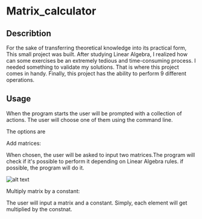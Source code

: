 # Matrix_calculator

## Describtion
For the sake of transferring theoretical knowledge into its practical form, This small project was built. After studying Linear Algebra,
I realized how can some exercises be an extremely tedious and time-consuming process.
I needed something to validate my solutions. That is where this project comes in handy.
Finally, this project has the ability to perform 9 different operations. 

## Usage
When the program starts the user will be prompted with a collection of actions. The user will choose one of them using the command line.

The options are

Add matrices:

When chosen, the user will be asked to input two matrices.The program will check if it's possible to perform it depending on Linear Algebra rules.
if possible, the program will do it.

![alt text](https://i1.faceprep.in/Companies-1/matrix-addition-in-python.png)

Multiply matrix by a constant:

The user will input a matrix and a constant. Simply, each element will get multiplied by the constnat.

